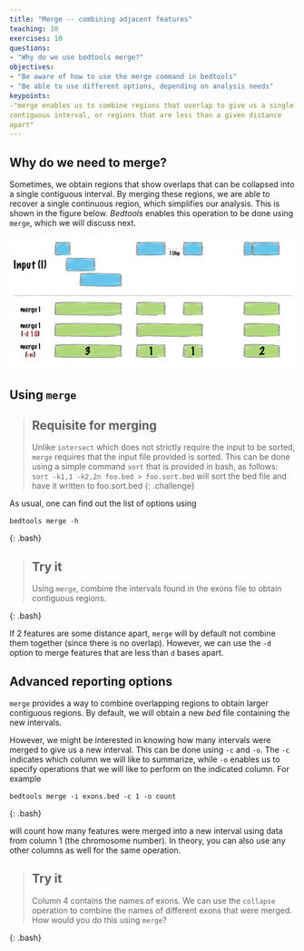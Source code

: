 ```yaml
---
title: "Merge -- combining adjacent features"
teaching: 10
exercises: 10
questions:
- "Why do we use bedtools merge?" 
objectives:
- "Be aware of how to use the merge command in bedtools"
- "Be able to use different options, depending on analysis needs"
keypoints:
-"merge enables us to combine regions that overlap to give us a single
contiguous interval, or regions that are less than a given distance
apart"
---
```



## Why do we need to merge? 
Sometimes, we obtain regions that show overlaps that can be collapsed
into a single contiguous interval. By merging these regions, we are
able to recover a single continuous region, which simplifies our
analysis. This is shown in the figure below. *Bedtools* enables this operation to be done using `merge`,
which we will discuss next. 

![Merging regions](../fig/merge.png)

## Using `merge`

> ## Requisite for merging
>
> Unlike `intersect` which does not strictly require the input to be
> sorted, `merge` requires that the input file provided is
> sorted. This can be done using a simple command `sort` that is
> provided in bash, as follows:  `sort -k1,1 -k2,2n foo.bed >
> foo.sort.bed` will sort the bed file and have it written to
> foo.sort.bed
{: .challenge}

As usual, one can find out the list of options using 

~~~
bedtools merge -h
~~~
{: .bash} 

> ## Try it
> 
> Using `merge`, combine the intervals found in the exons file to
> obtain contiguous regions. 
>
{: .bash}

If 2 features are some distance apart, `merge` will by default not
combine them together (since there is no overlap). However, we can use
the `-d` option to merge features that are less than `d` bases apart. 

## Advanced reporting options
`merge` provides a way to combine overlapping regions to obtain larger
contiguous regions. By default, we will obtain a new *bed* file
containing the new intervals. 

However, we might be interested in knowing how many intervals were
merged to give us a new interval. This can be done using `-c` and
`-o`. The `-c` indicates which column we will like to summarize, while
`-o` enables us to specify operations that we will like to perform on
the indicated column. For example

~~~
bedtools merge -i exons.bed -c 1 -o count
~~~
{: .bash}

will count how many features were merged into a new interval using
data from column 1 (the chromosome number). In theory, you can also
use any other columns as well for the same operation. 

> ## Try it
>
> Column 4 contains the names of exons. We can use the `collapse`
> operation to combine the names of different exons that were
> merged. How would you do this using `merge`? 
>
{: .bash}
